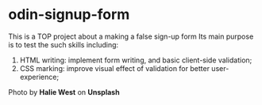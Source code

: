 # odin-signup-form

This is a TOP project about a making a false sign-up form
Its main purpose is to test the such skills including:
1. HTML writing: implement form writing, and basic client-side validation;
2. CSS marking: improve visual effect of validation for better user-experience;

Photo by **Halie West** on **Unsplash**